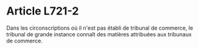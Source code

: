 # Article L721-2

Dans les circonscriptions où il n'est pas établi de tribunal de commerce, le tribunal de grande instance connaît des matières attribuées aux tribunaux de commerce.